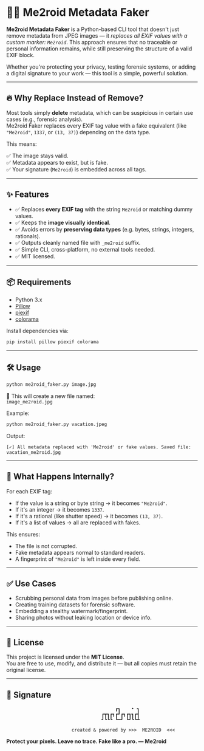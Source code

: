 # 🕵️‍♂️ Me2roid Metadata Faker

**Me2roid Metadata Faker** is a Python-based CLI tool that doesn't just remove metadata from JPEG images — it *replaces all EXIF values with a custom marker: `Me2roid`*. This approach ensures that no traceable or personal information remains, while still preserving the structure of a valid EXIF block.

Whether you're protecting your privacy, testing forensic systems, or adding a digital signature to your work — this tool is a simple, powerful solution.

---

## 🔥 Why Replace Instead of Remove?

Most tools simply **delete** metadata, which can be suspicious in certain use cases (e.g., forensic analysis).  
Me2roid Faker replaces every EXIF tag value with a fake equivalent (like `"Me2roid"`, `1337`, or `(13, 37)`) depending on the data type.

This means:

✅ The image stays valid.  
✅ Metadata appears to exist, but is fake.  
✅ Your signature (`Me2roid`) is embedded across all tags.

---

## ✨ Features

- ✅ Replaces **every EXIF tag** with the string `Me2roid` or matching dummy values.
- ✅ Keeps the **image visually identical**.
- ✅ Avoids errors by **preserving data types** (e.g. bytes, strings, integers, rationals).
- ✅ Outputs cleanly named file with `_me2roid` suffix.
- ✅ Simple CLI, cross-platform, no external tools needed.
- ✅ MIT licensed.

---

## 📦 Requirements

- Python 3.x
- [Pillow](https://pypi.org/project/Pillow/)
- [piexif](https://pypi.org/project/piexif/)
- [colorama](https://pypi.org/project/colorama/)

Install dependencies via:

```bash
pip install pillow piexif colorama
```

---

## 🛠️ Usage

```bash
python me2roid_faker.py image.jpg
```

📂 This will create a new file named:  
`image_me2roid.jpg`

Example:

```bash
python me2roid_faker.py vacation.jpeg
```

Output:

```
[✓] All metadata replaced with 'Me2roid' or fake values. Saved file: vacation_me2roid.jpg
```

---

## 🧠 What Happens Internally?

For each EXIF tag:
- If the value is a string or byte string → it becomes `"Me2roid"`.
- If it's an integer → it becomes `1337`.
- If it's a rational (like shutter speed) → it becomes `(13, 37)`.
- If it's a list of values → all are replaced with fakes.

This ensures:
- The file is not corrupted.
- Fake metadata appears normal to standard readers.
- A fingerprint of `"Me2roid"` is left inside every field.

---

## ✅ Use Cases

- Scrubbing personal data from images before publishing online.
- Creating training datasets for forensic software.
- Embedding a stealthy watermark/fingerprint.
- Sharing photos without leaking location or device info.

---

## 🪪 License

This project is licensed under the **MIT License**.  
You are free to use, modify, and distribute it — but all copies must retain the original license.

---

## 🏴 Signature


```
                                        ┏┓    • ┓
                                   ┏┳┓┏┓┏┛┏┓┏┓┓┏┫
                                   ┛┗┗┗ ┗━┛ ┗┛┗┗┻

                        created & powered by >>>  ME2ROID  <<<

```

**Protect your pixels. Leave no trace. Fake like a pro. — Me2roid**
